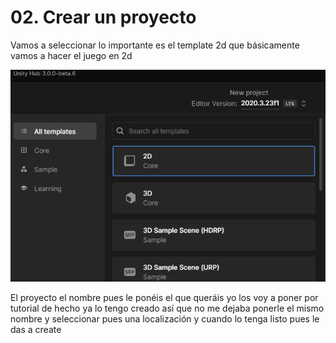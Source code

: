 # 02. Crear un proyecto

Vamos a seleccionar lo importante es el template 2d que básicamente vamos a hacer el juego en 2d

![imagen](media/image1.png)

El proyecto el nombre pues le ponéis el que queráis yo los voy a poner por tutorial de hecho ya lo tengo creado así que no me dejaba ponerle el mismo nombre y seleccionar pues una localización y cuando lo tenga listo pues le das a create
